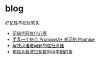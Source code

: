 # blog
好记性不如烂笔头

- [前端代码优化心得](https://github.com/yangzhiyang/blog/issues/1)
- [手写一个符合 Promise/A+ 规范的 Promise](https://github.com/yangzhiyang/blog/issues/2)
- [解决汉诺塔问题的递归思维](https://github.com/yangzhiyang/blog/issues/3)
- [那些从斐波拉契数列中学到的事](https://github.com/yangzhiyang/blog/issues/4)
